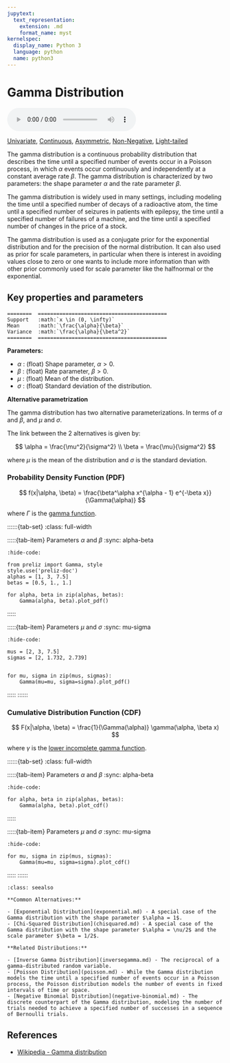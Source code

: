 ```yaml
---
jupytext:
  text_representation:
    extension: .md
    format_name: myst
kernelspec:
  display_name: Python 3
  language: python
  name: python3
---
```

# Gamma Distribution

<audio controls> <source src="../../_static/gamma.mp3" type="audio/mpeg"> This browser cannot play the pronunciation audio file for this distribution. </audio>

[Univariate](../../gallery_tags.rst#univariate), [Continuous](../../gallery_tags.rst#continuous), [Asymmetric](../../gallery_tags.rst#asymmetric), [Non-Negative](../../gallery_tags.rst#non-negative), [Light-tailed](../../gallery_tags.rst#light-tailed)

The gamma distribution is a continuous probability distribution that describes the time until a specified number of events occur in a Poisson process, in which $\alpha$ events occur continuously and independently at a constant average rate $\beta$. The gamma distribution is characterized by two parameters: the shape parameter $\alpha$ and the rate parameter $\beta$.

The gamma distribution is widely used in many settings, including modeling the time until a specified number of decays of a radioactive atom, the time until a specified number of seizures in patients with epilepsy, the time until a specified number of failures of a machine, and the time until a specified number of changes in the price of a stock. 

The gamma distribution is used as a conjugate prior for the exponential distribution and for the precision of the normal distribution. It can also used as prior for scale parameters, in particular when there is interest in avoiding values close to zero or one wants to include more information than with other prior commonly used for scale parameter like the halfnormal or the exponential.

## Key properties and parameters

```{eval-rst}
========  ==========================================
Support   :math:`x \in (0, \infty)`
Mean      :math:`\frac{\alpha}{\beta}`
Variance  :math:`\frac{\alpha}{\beta^2}`
========  ==========================================
```

**Parameters:**

- $\alpha$ : (float) Shape parameter, $\alpha > 0$.
- $\beta$ : (float) Rate parameter, $\beta > 0$.
- $\mu$ : (float) Mean of the distribution.
- $\sigma$ : (float) Standard deviation of the distribution.

**Alternative parametrization**

The gamma distribution has two alternative parameterizations. In terms of $\alpha$ and $\beta$, and $\mu$ and $\sigma$.

The link between the 2 alternatives is given by:

$$
\alpha = \frac{\mu^2}{\sigma^2} \\
\beta = \frac{\mu}{\sigma^2}
$$

where $\mu$ is the mean of the distribution and $\sigma$ is the standard deviation.

### Probability Density Function (PDF)

$$
f(x|\alpha, \beta) = \frac{\beta^\alpha x^{\alpha - 1} e^{-\beta x}}{\Gamma(\alpha)}
$$

where $\Gamma$ is the [gamma function](https://en.wikipedia.org/wiki/Gamma_function).

::::::{tab-set}
:class: full-width

:::::{tab-item} Parameters $\alpha$ and $\beta$
:sync: alpha-beta
```{jupyter-execute}
:hide-code:

from preliz import Gamma, style
style.use('preliz-doc')
alphas = [1, 3, 7.5]
betas = [0.5, 1., 1.]

for alpha, beta in zip(alphas, betas):
    Gamma(alpha, beta).plot_pdf()
```
:::::

:::::{tab-item} Parameters $\mu$ and $\sigma$
:sync: mu-sigma

```{jupyter-execute}
:hide-code:

mus = [2, 3, 7.5]
sigmas = [2, 1.732, 2.739]


for mu, sigma in zip(mus, sigmas):
    Gamma(mu=mu, sigma=sigma).plot_pdf()
```
:::::
::::::

### Cumulative Distribution Function (CDF)

$$
F(x|\alpha, \beta) = \frac{1}{\Gamma(\alpha)} \gamma(\alpha, \beta x)
$$

where $\gamma$ is the [lower incomplete gamma function](https://en.wikipedia.org/wiki/Incomplete_gamma_function).

::::::{tab-set}
:class: full-width

:::::{tab-item} Parameters $\alpha$ and $\beta$
:sync: alpha-beta
```{jupyter-execute}
:hide-code:

for alpha, beta in zip(alphas, betas):
    Gamma(alpha, beta).plot_cdf()
```
:::::

:::::{tab-item} Parameters $\mu$ and $\sigma$
:sync: mu-sigma

```{jupyter-execute}
:hide-code:

for mu, sigma in zip(mus, sigmas):
    Gamma(mu=mu, sigma=sigma).plot_cdf()
```
:::::
::::::

```{seealso}
:class: seealso

**Common Alternatives:**

- [Exponential Distribution](exponential.md) - A special case of the Gamma distribution with the shape parameter $\alpha = 1$.
- [Chi-Squared Distribution](chisquared.md) - A special case of the Gamma distribution with the shape parameter $\alpha = \nu/2$ and the scale parameter $\beta = 1/2$.

**Related Distributions:**

- [Inverse Gamma Distribution](inversegamma.md) - The reciprocal of a gamma-distributed random variable.
- [Poisson Distribution](poisson.md) - While the Gamma distribution models the time until a specified number of events occur in a Poisson process, the Poisson distribution models the number of events in fixed intervals of time or space.
- [Negative Binomial Distribution](negative-binomial.md) - The discrete counterpart of the Gamma distribution, modeling the number of trials needed to achieve a specified number of successes in a sequence of Bernoulli trials.
```

## References

- [Wikipedia - Gamma distribution](https://en.wikipedia.org/wiki/Gamma_distribution)